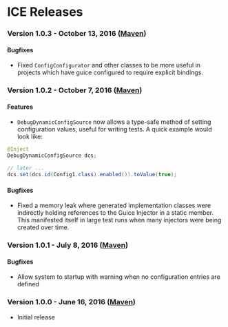 # ICE Releases

### Version 1.0.3 - October 13, 2016 ([Maven](http://search.maven.org/#search%7Cga%7C1%7Cg%3A%22com.kik.config%22%20AND%20v%3A%221.0.3%22))

#### Bugfixes

  - Fixed `ConfigConfigurator` and other classes to be more useful in projects which have guice configured to require explicit bindings.

### Version 1.0.2 - October 7, 2016 ([Maven](http://search.maven.org/#search%7Cga%7C1%7Cg%3A%22com.kik.config%22%20AND%20v%3A%221.0.2%22))

#### Features

  - `DebugDynamicConfigSource` now allows a type-safe method of setting configuration values, useful for writing tests. A quick example would look like:
   ```java
   @Inject
   DebugDynamicConfigSource dcs;

   // later ...
   dcs.set(dcs.id(Config1.class).enabled()).toValue(true);
   ```

#### Bugfixes

  - Fixed a memory leak where generated implementation classes were indirectly holding references to the Guice Injector in a static member.  This manifested itself in large test runs when many injectors were being created over time.

### Version 1.0.1 - July 8, 2016 ([Maven](http://search.maven.org/#search%7Cga%7C1%7Cg%3A%22com.kik.config%22%20AND%20v%3A%221.0.1%22))

#### Bugfixes

  - Allow system to startup with warning when no configuration entries are defined

### Version 1.0.0 - June 16, 2016 ([Maven](http://search.maven.org/#search%7Cga%7C1%7Cg%3A%22com.kik.config%22%20AND%20v%3A%221.0.0%22))

  - Initial release
